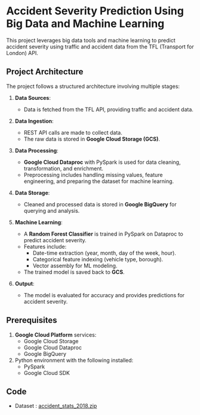 # Accident Severity Prediction Using Big Data and Machine Learning

This project leverages big data tools and machine learning to predict accident severity using traffic and accident data from the TFL (Transport for London) API.

## Project Architecture

The project follows a structured architecture involving multiple stages:

1. **Data Sources**:
   - Data is fetched from the TFL API, providing traffic and accident data.

2. **Data Ingestion**:
   - REST API calls are made to collect data.
   - The raw data is stored in **Google Cloud Storage (GCS)**.

3. **Data Processing**:
   - **Google Cloud Dataproc** with PySpark is used for data cleaning, transformation, and enrichment.
   - Preprocessing includes handling missing values, feature engineering, and preparing the dataset for machine learning.

4. **Data Storage**:
   - Cleaned and processed data is stored in **Google BigQuery** for querying and analysis.

5. **Machine Learning**:
   - A **Random Forest Classifier** is trained in PySpark on Dataproc to predict accident severity.
   - Features include:
     - Date-time extraction (year, month, day of the week, hour).
     - Categorical feature indexing (vehicle type, borough).
     - Vector assembly for ML modeling.
   - The trained model is saved back to **GCS**.

6. **Output**:
   - The model is evaluated for accuracy and provides predictions for accident severity.

## Prerequisites

1. **Google Cloud Platform** services:
   - Google Cloud Storage
   - Google Cloud Dataproc
   - Google BigQuery
2. Python environment with the following installed:
   - PySpark
   - Google Cloud SDK
  
## Code

- Dataset : [accident_stats_2018.zip](https://github.com/arshadsm/accidentstats/blob/main/accident_stats_2018.zip)
